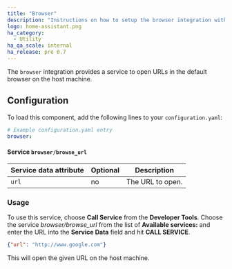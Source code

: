 ```yaml
---
title: "Browser"
description: "Instructions on how to setup the browser integration with Home Assistant."
logo: home-assistant.png
ha_category:
  - Utility
ha_qa_scale: internal
ha_release: pre 0.7
---
```


The `browser` integration provides a service to open URLs in the default browser on the host machine.

## Configuration

To load this component, add the following lines to your `configuration.yaml`:

```yaml
# Example configuration.yaml entry
browser:
```

#### Service `browser/browse_url`

| Service data attribute | Optional | Description |
| ---------------------- | -------- | ----------- |
| `url`                  |       no | The URL to open.


### Usage

To use this service, choose **Call Service** from the **Developer Tools**. Choose the service *browser/browse_url* from the list of **Available services:** and enter the URL into the **Service Data** field and hit **CALL SERVICE**.

```json
{"url": "http://www.google.com"}
```

This will open the given URL on the host machine.
